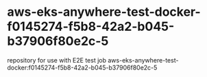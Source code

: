 # aws-eks-anywhere-test-docker-f0145274-f5b8-42a2-b045-b37906f80e2c-5
repository for use with E2E test job aws-eks-anywhere-test-docker:f0145274-f5b8-42a2-b045-b37906f80e2c-5
